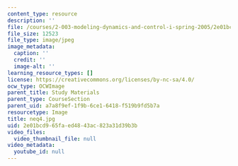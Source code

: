 ```yaml
---
content_type: resource
description: ''
file: /courses/2-003-modeling-dynamics-and-control-i-spring-2005/2e01bcd965faed4843ac823a31d39b3b_neq4.jpg
file_size: 12523
file_type: image/jpeg
image_metadata:
  caption: ''
  credit: ''
  image-alt: ''
learning_resource_types: []
license: https://creativecommons.org/licenses/by-nc-sa/4.0/
ocw_type: OCWImage
parent_title: Study Materials
parent_type: CourseSection
parent_uid: a7a8f9ef-1f9b-6ce1-6418-f519b9fd5b7a
resourcetype: Image
title: neq4.jpg
uid: 2e01bcd9-65fa-ed48-43ac-823a31d39b3b
video_files:
  video_thumbnail_file: null
video_metadata:
  youtube_id: null
---
```

